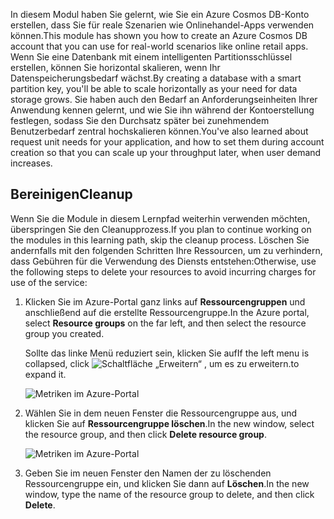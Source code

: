 <span data-ttu-id="ff8db-101">In diesem Modul haben Sie gelernt, wie Sie ein Azure Cosmos DB-Konto erstellen, dass Sie für reale Szenarien wie Onlinehandel-Apps verwenden können.</span><span class="sxs-lookup"><span data-stu-id="ff8db-101">This module has shown you how to create an Azure Cosmos DB account that you can use for real-world scenarios like online retail apps.</span></span> <span data-ttu-id="ff8db-102">Wenn Sie eine Datenbank mit einem intelligenten Partitionsschlüssel erstellen, können Sie horizontal skalieren, wenn Ihr Datenspeicherungsbedarf wächst.</span><span class="sxs-lookup"><span data-stu-id="ff8db-102">By creating a database with a smart partition key, you'll be able to scale horizontally as your need for data storage grows.</span></span> <span data-ttu-id="ff8db-103">Sie haben auch den Bedarf an Anforderungseinheiten Ihrer Anwendung kennen gelernt, und wie Sie ihn während der Kontoerstellung festlegen, sodass Sie den Durchsatz später bei zunehmendem Benutzerbedarf zentral hochskalieren können.</span><span class="sxs-lookup"><span data-stu-id="ff8db-103">You've also learned about request unit needs for your application, and how to set them during account creation so that you can scale up your throughput later, when user demand increases.</span></span>

## <a name="cleanup"></a><span data-ttu-id="ff8db-104">Bereinigen</span><span class="sxs-lookup"><span data-stu-id="ff8db-104">Cleanup</span></span>

<span data-ttu-id="ff8db-105">Wenn Sie die Module in diesem Lernpfad weiterhin verwenden möchten, überspringen Sie den Cleanupprozess.</span><span class="sxs-lookup"><span data-stu-id="ff8db-105">If you plan to continue working on the modules in this learning path, skip the cleanup process.</span></span> <span data-ttu-id="ff8db-106">Löschen Sie andernfalls mit den folgenden Schritten Ihre Ressourcen, um zu verhindern, dass Gebühren für die Verwendung des Diensts entstehen:</span><span class="sxs-lookup"><span data-stu-id="ff8db-106">Otherwise, use the following steps to delete your resources to avoid incurring charges for use of the service:</span></span>

1. <span data-ttu-id="ff8db-107">Klicken Sie im Azure-Portal ganz links auf **Ressourcengruppen** und anschließend auf die erstellte Ressourcengruppe.</span><span class="sxs-lookup"><span data-stu-id="ff8db-107">In the Azure portal, select **Resource groups** on the far left, and then select the resource group you created.</span></span>  

    <span data-ttu-id="ff8db-108">Sollte das linke Menü reduziert sein, klicken Sie auf</span><span class="sxs-lookup"><span data-stu-id="ff8db-108">If the left menu is collapsed, click</span></span> ![Schaltfläche „Erweitern“](../media/5-create-a-database-and-collection/expand.png) <span data-ttu-id="ff8db-110">, um es zu erweitern.</span><span class="sxs-lookup"><span data-stu-id="ff8db-110">to expand it.</span></span>

   ![Metriken im Azure-Portal](../media/5-create-a-database-and-collection/delete-resources-select.png)

2. <span data-ttu-id="ff8db-112">Wählen Sie in dem neuen Fenster die Ressourcengruppe aus, und klicken Sie auf **Ressourcengruppe löschen**.</span><span class="sxs-lookup"><span data-stu-id="ff8db-112">In the new window, select the resource group, and then click **Delete resource group**.</span></span>

   ![Metriken im Azure-Portal](../media/5-create-a-database-and-collection/delete-resources.png)

3. <span data-ttu-id="ff8db-114">Geben Sie im neuen Fenster den Namen der zu löschenden Ressourcengruppe ein, und klicken Sie dann auf **Löschen**.</span><span class="sxs-lookup"><span data-stu-id="ff8db-114">In the new window, type the name of the resource group to delete, and then click **Delete**.</span></span>

